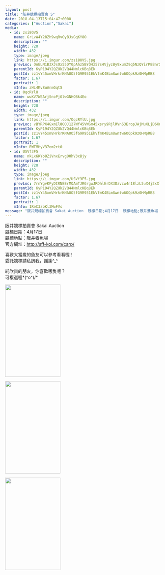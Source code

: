 ```yaml
---
layout: post
title: "阪井競標拍賣會 S" 
date: 2018-04-13T15:04:47+0000 
categories: ["Auction","Sakai"] 
media:
  - id: zsi8OV5
    name: GrLvW4Y28Zh9wqRvOyBJsGqKY8O
    description: ""   
    height: 720
    width: 432
    type: image/jpeg
    link: https://i.imgur.com/zsi8OV5.jpg
    prevLoc: OnELN1B3XJsOx55DY0pAhz5BYQ4z57s4VjyzBy9xumZ9q5NzQYirP8BnrXrmiD6KlBLZG0c6n7K5AJEOTn86wJ7GwxSvXRqlyzAnHBAR7wB7YJToroEgXoZ3TDjNVvRM9vhkzNlPl0z3I9yo7OXxQXiowMpV7n0xT2EWq2D5R8slGGJL6wQyIo2JAEEGzviNZDXpLqpBF2L8Yp23wQsJP240R3QQfoRx1JxwBPUwRjmQo3g2hQ25NNRv2Vc3nZYovQMpTyL
    parentId: KyP194Y2QZUk2VQ44NmlcKBq8Ek
    postId: zz1vY45xmVHrkrKNA0O5fG9R951EkVfmK4BLm8wntw6OOpk9z0HMpRB8
    factor: 1.67
    portrait: 1
    mInfo: zHL4Kv8uAnmGqtS
  - id: OqcRYlU
    name: wwXV7WEArjSnoPjGlwGNHOBk4Eo
    description: ""   
    height: 720
    width: 432
    type: image/jpeg
    link: https://i.imgur.com/OqcRYlU.jpg
    prevLoc: vBYRPX4GxmIl8OOJ127Wf45VWGm45xsry9RjlRVnS3EropJAjMuXLjD6XnXvIzB4WXRMj1FXkDLYQ9GqfVEYJr128OFX96m014EKSDjLQODQwAtqNX5Z5Vx2tp2gO08ODwiLXrrqWl4os5YJLrNBOyH4Q47KQ0VmfzvV8zqw9YT0VVWEM4xpuAL2NDD7JGCzOYlQA9nEHpwAmRR1VKu5JZ39xpBqFjymBvNxPLIlG4loMBZNSNQ0RkMqpvt8Vz8r9g2lC6o
    parentId: KyP194Y2QZUk2VQ44NmlcKBq8Ek
    postId: zz1vY45xmVHrkrKNA0O5fG9R951EkVfmK4BLm8wntw6OOpk9z0HMpRB8
    factor: 1.67
    portrait: 1
    mInfo: RWTMHyV37om2rt0
  - id: USVf3F5
    name: nkLx6KYoOZiVnxErvgO0hV3xBjy
    description: ""   
    height: 720
    width: 432
    type: image/jpeg
    link: https://i.imgur.com/USVf3F5.jpg
    prevLoc: 7rnYgvKPyDIRNEErMQAmTJRGrgwJRDhlErDX3Dzvcw4n18lzL5uX4j2xXlXnIREAGqyY1VuZO4KXAvJphx9vLEnpWAIryl9mVPvDIDwLBWDB5BFqnA1OMLq3il5Z6XygQWSAB5ZzlWgpHvrl2kvj0EFX84WVmz2EILKmyL65QosVQQqwj7mzURlZQPP4wvsqQRyrKkqVtYm1znEK39IAPvN2VYjDc9mxlVvmOPcDJvkE8WgEC1g9RwrKgAcjZPEZjkAVsAl
    parentId: KyP194Y2QZUk2VQ44NmlcKBq8Ek
    postId: zz1vY45xmVHrkrKNA0O5fG9R951EkVfmK4BLm8wntw6OOpk9z0HMpRB8
    factor: 1.67
    portrait: 1
    mInfo: 1ReC3zbKl3MwFVs
message: "阪井競標拍賣會 Sakai Auction  競標日期;4月17日  競標地點;阪井養魚場  官方網址;http;sff-koi.comcarp    喜歡大當歲的魚友可以參考看看喔！  委託競標請私訊我，謝謝_    純欣賞的朋友，你喜歡哪隻呢？  可複選喔o"
---
```


阪井競標拍賣會 Sakai Auction  
競標日期：4月17日  
競標地點：阪井養魚場  
官方網址：http://sff-koi.com/carp/  
  
喜歡大當歲的魚友可以參考看看喔！  
委託競標請私訊我，謝謝^_^  
  
純欣賞的朋友，你喜歡哪隻呢？  
可複選喔*\(^o^)/*


[//]: #media:  
<a href="https://i.imgur.com/zsi8OV5.jpg"><img src="https://i.imgur.com/zsi8OV5.jpg" height="300" width="180" /></a> 
  

<a href="https://i.imgur.com/OqcRYlU.jpg"><img src="https://i.imgur.com/OqcRYlU.jpg" height="300" width="180" /></a> 
  

<a href="https://i.imgur.com/USVf3F5.jpg"><img src="https://i.imgur.com/USVf3F5.jpg" height="300" width="180" /></a> 
 
